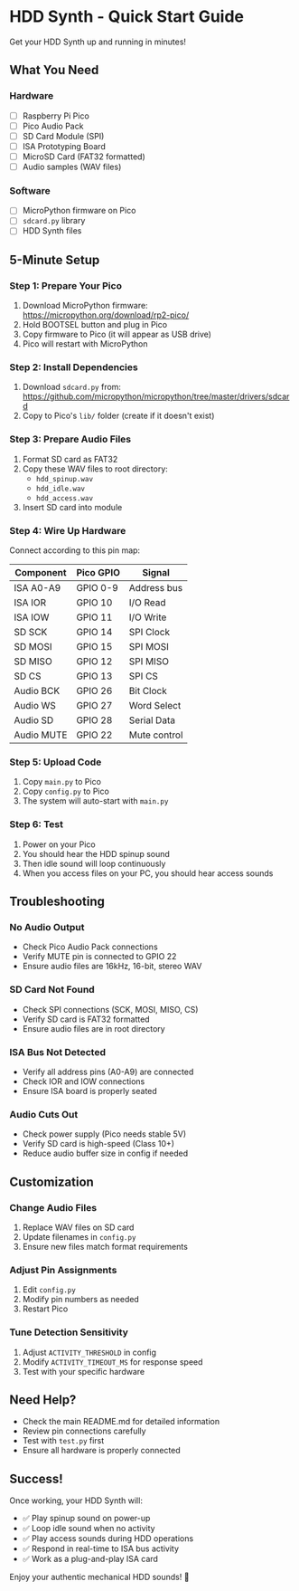 # HDD Synth - Quick Start Guide

Get your HDD Synth up and running in minutes!

## What You Need

### Hardware
- [ ] Raspberry Pi Pico
- [ ] Pico Audio Pack
- [ ] SD Card Module (SPI)
- [ ] ISA Prototyping Board
- [ ] MicroSD Card (FAT32 formatted)
- [ ] Audio samples (WAV files)

### Software
- [ ] MicroPython firmware on Pico
- [ ] `sdcard.py` library
- [ ] HDD Synth files

## 5-Minute Setup

### Step 1: Prepare Your Pico
1. Download MicroPython firmware: https://micropython.org/download/rp2-pico/
2. Hold BOOTSEL button and plug in Pico
3. Copy firmware to Pico (it will appear as USB drive)
4. Pico will restart with MicroPython

### Step 2: Install Dependencies
1. Download `sdcard.py` from: https://github.com/micropython/micropython/tree/master/drivers/sdcard
2. Copy to Pico's `lib/` folder (create if it doesn't exist)

### Step 3: Prepare Audio Files
1. Format SD card as FAT32
2. Copy these WAV files to root directory:
   - `hdd_spinup.wav`
   - `hdd_idle.wav`
   - `hdd_access.wav`
3. Insert SD card into module

### Step 4: Wire Up Hardware
Connect according to this pin map:

| Component | Pico GPIO | Signal |
|-----------|-----------|---------|
| ISA A0-A9 | GPIO 0-9  | Address bus |
| ISA IOR   | GPIO 10   | I/O Read |
| ISA IOW   | GPIO 11   | I/O Write |
| SD SCK    | GPIO 14   | SPI Clock |
| SD MOSI   | GPIO 15   | SPI MOSI |
| SD MISO   | GPIO 12   | SPI MISO |
| SD CS     | GPIO 13   | SPI CS |
| Audio BCK | GPIO 26   | Bit Clock |
| Audio WS  | GPIO 27   | Word Select |
| Audio SD  | GPIO 28   | Serial Data |
| Audio MUTE| GPIO 22   | Mute control |

### Step 5: Upload Code
1. Copy `main.py` to Pico
2. Copy `config.py` to Pico
3. The system will auto-start with `main.py`

### Step 6: Test
1. Power on your Pico
2. You should hear the HDD spinup sound
3. Then idle sound will loop continuously
4. When you access files on your PC, you should hear access sounds

## Troubleshooting

### No Audio Output
- Check Pico Audio Pack connections
- Verify MUTE pin is connected to GPIO 22
- Ensure audio files are 16kHz, 16-bit, stereo WAV

### SD Card Not Found
- Check SPI connections (SCK, MOSI, MISO, CS)
- Verify SD card is FAT32 formatted
- Ensure audio files are in root directory

### ISA Bus Not Detected
- Verify all address pins (A0-A9) are connected
- Check IOR and IOW connections
- Ensure ISA board is properly seated

### Audio Cuts Out
- Check power supply (Pico needs stable 5V)
- Verify SD card is high-speed (Class 10+)
- Reduce audio buffer size in config if needed

## Customization

### Change Audio Files
1. Replace WAV files on SD card
2. Update filenames in `config.py`
3. Ensure new files match format requirements

### Adjust Pin Assignments
1. Edit `config.py`
2. Modify pin numbers as needed
3. Restart Pico

### Tune Detection Sensitivity
1. Adjust `ACTIVITY_THRESHOLD` in config
2. Modify `ACTIVITY_TIMEOUT_MS` for response speed
3. Test with your specific hardware

## Need Help?

- Check the main README.md for detailed information
- Review pin connections carefully
- Test with `test.py` first
- Ensure all hardware is properly connected

## Success!

Once working, your HDD Synth will:
- ✅ Play spinup sound on power-up
- ✅ Loop idle sound when no activity
- ✅ Play access sounds during HDD operations
- ✅ Respond in real-time to ISA bus activity
- ✅ Work as a plug-and-play ISA card

Enjoy your authentic mechanical HDD sounds! 🎵
